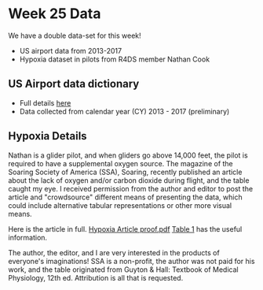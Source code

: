 # Week 25 Data

We have a double data-set for this week!

* US airport data from 2013-2017 
* Hypoxia dataset in pilots from R4DS member Nathan Cook

## US Airport data dictionary
* Full details [here](https://www.faa.gov/airports/planning_capacity/passenger_allcargo_stats/categories/)
* Data collected from calendar year (CY) 2013 - 2017 (preliminary)

## Hypoxia Details

Nathan is a glider pilot, and when gliders go above 14,000 feet, the pilot is required to have a supplemental oxygen source. The magazine of the Soaring Society of America (SSA), Soaring, recently published an article about the lack of oxygen and/or carbon dioxide during flight, and the table caught my eye. I received permission from the author and editor to post the article and "crowdsource" different means of presenting the data, which could include alternative tabular representations or other more visual means.

Here is the article in full. [Hypoxia Article proof.pdf](https://github.com/rfordatascience/tidytuesday/files/2343596/Hypoxia.Article.proof.pdf) [Table 1](https://github.com/rfordatascience/tidytuesday/edit/master/data/2018-09-11) has the useful information. 

The author, the editor, and I are very interested in the products of everyone's imaginations! SSA is a non-profit, the author was not paid for his work, and the table originated from Guyton & Hall: Textbook of Medical Physiology, 12th ed. Attribution is all that is requested.
